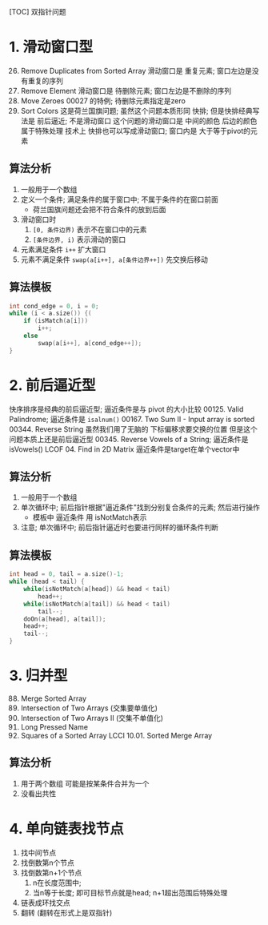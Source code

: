 [TOC]
双指针问题
# 1. 滑动窗口型
00026. Remove Duplicates from Sorted Array
    滑动窗口是 重复元素; 窗口左边是没有重复的序列
00027. Remove Element
    滑动窗口是 待删除元素; 窗口左边是不删除的序列
00283. Move Zeroes
    00027 的特例; 待删除元素指定是zero
00075. Sort Colors
    这是荷兰国旗问题; 虽然这个问题本质形同 快排;
    但是快排经典写法是 前后逼近; 不是滑动窗口
    这个问题的滑动窗口是 中间的颜色
    后边的颜色属于特殊处理
    技术上 快排也可以写成滑动窗口; 窗口内是 大于等于pivot的元素
## 算法分析
1. 一般用于一个数组
2. 定义一个条件; 满足条件的属于窗口中; 不属于条件的在窗口前面
    + 荷兰国旗问题还会把不符合条件的放到后面
3. 滑动窗口时
    1. `[0, 条件边界)` 表示不在窗口中的元素
    2. `[条件边界, i)` 表示滑动的窗口
4. 元素满足条件 `i++` 扩大窗口
5. 元素不满足条件 `swap(a[i++], a[条件边界++])` 先交换后移动
## 算法模板
```c++
int cond_edge = 0, i = 0;
while (i < a.size()) {(
    if (isMatch(a[i]))
        i++;
    else
        swap(a[i++], a[cond_edge++]);
}
```

# 2. 前后逼近型
快序排序是经典的前后逼近型; 逼近条件是与 pivot 的大小比较
00125. Valid Palindrome;    逼近条件是 `isalnum()`
00167. Two Sum II - Input array is sorted
00344. Reverse String
    虽然我们用了无脑的 下标偏移求要交换的位置
    但是这个问题本质上还是前后逼近型
00345. Reverse Vowels of a String; 逼近条件是isVowels()
LCOF 04. Find in 2D Matrix  逼近条件是target在单个vector中

## 算法分析
1. 一般用于一个数组
2. 单次循环中; 前后指针根据"逼近条件"找到分别复合条件的元素; 然后进行操作
    + 模板中 逼近条件 用 isNotMatch表示
3. 注意; 单次循环中; 前后指针逼近时也要进行同样的循环条件判断
## 算法模板
```c++
int head = 0, tail = a.size()-1;
while (head < tail) {
    while(isNotMatch(a[head]) && head < tail)
        head++;
    while(isNotMatch(a[tail]) && head < tail)
        tail--;
    doOn(a[head], a[tail]);
    head++;
    tail--;
}
```

# 3. 归并型
00088. Merge Sorted Array
00349. Intersection of Two Arrays    (交集要单值化)
00350. Intersection of Two Arrays II (交集不单值化)
00925. Long Pressed Name
00977. Squares of a Sorted Array
LCCI 10.01. Sorted Merge Array
## 算法分析
1. 用于两个数组 可能是按某条件合并为一个
2. 没看出共性

# 4. 单向链表找节点
1. 找中间节点
2. 找倒数第n个节点
3. 找倒数第n+1个节点
    1. n在长度范围中;
    2. 当n等于长度; 即可目标节点就是head; n+1超出范围后特殊处理
4. 链表成环找交点
5. 翻转 (翻转在形式上是双指针)